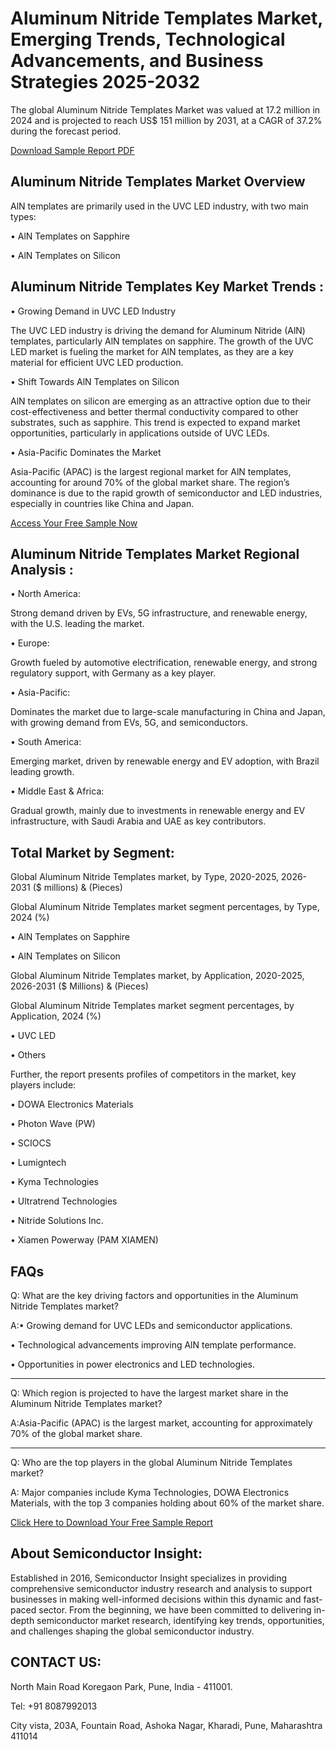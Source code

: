<h1>Aluminum Nitride Templates Market, Emerging Trends, Technological Advancements, and Business Strategies 2025-2032</h1>

The global Aluminum Nitride Templates Market was valued at 17.2 million in 2024 and is projected to reach US$ 151 million by 2031, at a CAGR of 37.2% during the forecast period.

[Download Sample Report PDF](https://semiconductorinsight.com/download-sample-report/?product_id=90865)

<h2>Aluminum Nitride Templates Market Overview</h2>

AlN templates are primarily used in the UVC LED industry, with two main types:

•	AlN Templates on Sapphire

•	AlN Templates on Silicon

<h2>Aluminum Nitride Templates Key Market Trends  :</h2>

•	Growing Demand in UVC LED Industry

The UVC LED industry is driving the demand for Aluminum Nitride (AlN) templates, particularly AlN templates on sapphire. The growth of the UVC LED market is fueling the market for AlN templates, as they are a key material for efficient UVC LED production.

•	Shift Towards AlN Templates on Silicon

AlN templates on silicon are emerging as an attractive option due to their cost-effectiveness and better thermal conductivity compared to other substrates, such as sapphire. This trend is expected to expand market opportunities, particularly in applications outside of UVC LEDs.

•	Asia-Pacific Dominates the Market

Asia-Pacific (APAC) is the largest regional market for AlN templates, accounting for around 70% of the global market share. The region’s dominance is due to the rapid growth of semiconductor and LED industries, especially in countries like China and Japan.

[Access Your Free Sample Now](https://semiconductorinsight.com/report/aluminum-nitride-templates-market/)

<h2>Aluminum Nitride Templates Market Regional Analysis :</h2>

•	North America:

Strong demand driven by EVs, 5G infrastructure, and renewable energy, with the U.S. leading the market.

•	Europe:

Growth fueled by automotive electrification, renewable energy, and strong regulatory support, with Germany as a key player.

•	Asia-Pacific:

Dominates the market due to large-scale manufacturing in China and Japan, with growing demand from EVs, 5G, and semiconductors.

•	South America:

Emerging market, driven by renewable energy and EV adoption, with Brazil leading growth.

•	Middle East & Africa:

Gradual growth, mainly due to investments in renewable energy and EV infrastructure, with Saudi Arabia and UAE as key contributors.

<h2>Total Market by Segment:</h2>

Global Aluminum Nitride Templates market, by Type, 2020-2025, 2026-2031 ($ millions) & (Pieces)

Global Aluminum Nitride Templates market segment percentages, by Type, 2024 (%)

•	AlN Templates on Sapphire

•	AlN Templates on Silicon

Global Aluminum Nitride Templates market, by Application, 2020-2025, 2026-2031 ($ Millions) & (Pieces)

Global Aluminum Nitride Templates market segment percentages, by Application, 2024 (%)

•	UVC LED

•	Others

Further, the report presents profiles of competitors in the market, key players include:

•	DOWA Electronics Materials

•	Photon Wave (PW)

•	SCIOCS

•	Lumigntech

•	Kyma Technologies

•	Ultratrend Technologies

•	Nitride Solutions Inc.

•	Xiamen Powerway (PAM XIAMEN)

<h2>FAQs</h2>

Q: What are the key driving factors and opportunities in the Aluminum Nitride Templates market?

A:•	Growing demand for UVC LEDs and semiconductor applications.

•	Technological advancements improving AlN template performance.

•	Opportunities in power electronics and LED technologies.

________________________________________

Q: Which region is projected to have the largest market share in the Aluminum Nitride Templates market?

A:Asia-Pacific (APAC) is the largest market, accounting for approximately 70% of the global market share.

_______________________________________

Q: Who are the top players in the global Aluminum Nitride Templates market?

A: Major companies include Kyma Technologies, DOWA Electronics Materials, with the top 3 companies holding about 60% of the market share.

[Click Here to Download Your Free Sample Report ](https://semiconductorinsight.com/download-sample-report/?product_id=90865)

<h2>About Semiconductor Insight:</h2>

Established in 2016, Semiconductor Insight specializes in providing comprehensive semiconductor industry research and analysis to support businesses in making well-informed decisions within this dynamic and fast-paced sector. From the beginning, we have been committed to delivering in-depth semiconductor market research, identifying key trends, opportunities, and challenges shaping the global semiconductor industry.

<h2>CONTACT US:</h2>

North Main Road Koregaon Park, Pune, India - 411001.

Tel: +91 8087992013

City vista, 203A, Fountain Road, Ashoka Nagar, Kharadi, Pune, Maharashtra 411014

